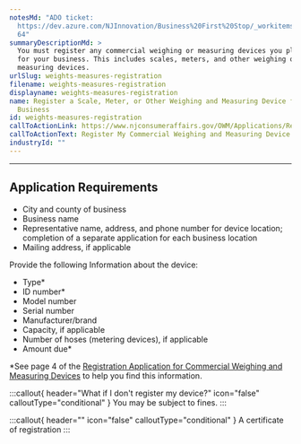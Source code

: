 ```yaml
---
notesMd: "ADO ticket:
  https://dev.azure.com/NJInnovation/Business%20First%20Stop/_workitems/edit/42\
  64"
summaryDescriptionMd: >
  You must register any commercial weighing or measuring devices you plan to use
  for your business. This includes scales, meters, and other weighing or
  measuring devices.
urlSlug: weights-measures-registration
filename: weights-measures-registration
displayname: weights-measures-registration
name: Register a Scale, Meter, or Other Weighing and Measuring Device for Your
  Business
id: weights-measures-registration
callToActionLink: https://www.njconsumeraffairs.gov/OWM/Applications/Registration-Application-for-Commercial-Weighing-and-Measuring-Devices.pdf
callToActionText: Register My Commercial Weighing and Measuring Device
industryId: ""
---
```

- - -

## Application Requirements

* City and county of business
* Business name
* Representative name, address, and phone number for device location; completion of a separate application for each business location
* Mailing address, if applicable

Provide the following Information about the device:

* Type*
* ID number*
* Model number
* Serial number
* Manufacturer/brand
* Capacity, if applicable
* Number of hoses (metering devices), if applicable
* Amount due*

\*See page 4 of the [Registration Application for Commercial Weighing and Measuring Devices](https://www.njconsumeraffairs.gov/OWM/Applications/Registration-Application-for-Commercial-Weighing-and-Measuring-Devices.pdf) to help you find this information.



:::callout{ header="What if I don't register my device?" icon="false" calloutType="conditional" } 
 You may be subject to fines.
:::

:::callout{ header="" icon="false" calloutType="conditional" } 
 A certificate of registration
:::